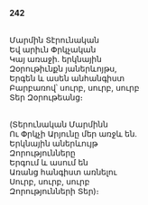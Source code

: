 **242**

\
Մարմին Տէրունական\
Եվ արիւն Փրկչական\
Կայ առաջի. երկնային\
Զօրութիւնքն յաներևոյթս,\
Երգեն և ասեն անհանգիստ\
Բարբառով՝ սուրբ, սուրբ, սուրբ\
Տեր Զօրութեանց։

\
 (Տերունական Մարմինն\
 Ու Փրկչի Արյունը մեր առջև են.\
 Երկնային աներևույթ\
 Զորությունները\
 Երգում և ասում են\
 Առանց հանգիստ առնելու\
 Սուրբ, սուրբ, սուրբ\
 Զորությունների Տեր)։
